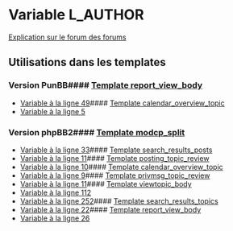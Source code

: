 # Variable L_AUTHOR
[Explication sur le forum des forums](http://forum.forumactif.com/t294113-listing-des-variables#L_AUTHOR)
## Utilisations dans les templates
### Version PunBB#### [Template report_view_body](punbb/report_view_body.md)
* [Variable à la ligne 49](../punbb/report_view_body.tpl#L49)#### [Template calendar_overview_topic](punbb/calendar_overview_topic.md)
* [Variable à la ligne 5](../punbb/calendar_overview_topic.tpl#L5)
### Version phpBB2#### [Template modcp_split](subsilver/modcp_split.md)
* [Variable à la ligne 33](../subsilver/modcp_split.tpl#L33)#### [Template search_results_posts](subsilver/search_results_posts.md)
* [Variable à la ligne 11](../subsilver/search_results_posts.tpl#L11)#### [Template posting_topic_review](subsilver/posting_topic_review.md)
* [Variable à la ligne 10](../subsilver/posting_topic_review.tpl#L10)#### [Template calendar_overview_topic](subsilver/calendar_overview_topic.md)
* [Variable à la ligne 9](../subsilver/calendar_overview_topic.tpl#L9)#### [Template privmsg_topic_review](subsilver/privmsg_topic_review.md)
* [Variable à la ligne 11](../subsilver/privmsg_topic_review.tpl#L11)#### [Template viewtopic_body](subsilver/viewtopic_body.md)
* [Variable à la ligne 112](../subsilver/viewtopic_body.tpl#L112)
* [Variable à la ligne 252](../subsilver/viewtopic_body.tpl#L252)#### [Template search_results_topics](subsilver/search_results_topics.md)
* [Variable à la ligne 22](../subsilver/search_results_topics.tpl#L22)#### [Template report_view_body](subsilver/report_view_body.md)
* [Variable à la ligne 26](../subsilver/report_view_body.tpl#L26)